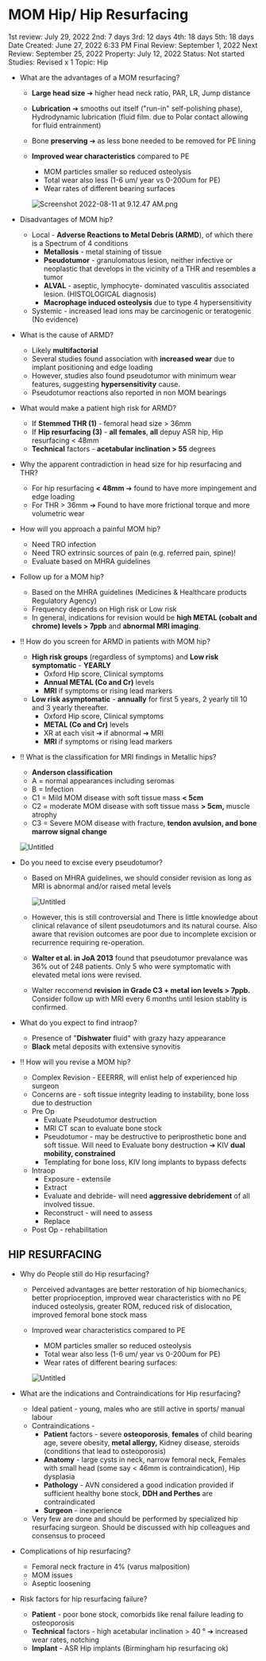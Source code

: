 # MOM Hip/ Hip Resurfacing

1st review: July 29, 2022
2nd: 7 days
3rd: 12 days
4th: 18 days
5th: 18 days
Date Created: June 27, 2022 6:33 PM
Final Review: September 1, 2022
Next Review: September 25, 2022
Property: July 12, 2022
Status: Not started
Studies: Revised x 1
Topic: Hip

- What are the advantages of a MOM resurfacing?
    - **Large head size** ➔ higher head neck ratio, PAR, LR, Jump distance
    - **Lubrication** ➔ smooths out itself ("run-in" self-polishing phase), Hydrodynamic lubrication (fluid film. due to Polar contact allowing for fluid entrainment)
    - Bone **preserving** ➔ as less bone needed to be removed for PE lining
    - **Improved wear characteristics** compared to PE
        - MOM particles smaller so reduced osteolysis
        - Total wear also less (1-6 um/ year vs 0-200um for PE)
        - Wear rates of different bearing surfaces
        
        ![Screenshot 2022-08-11 at 9.12.47 AM.png](THR%20Implants%20and%20Techniques%2073ee1bb2806a4dffb30c18b847269ab8/Screenshot_2022-08-11_at_9.12.47_AM.png)
        
- Disadvantages of MOM hip?
    - Local - **Adverse Reactions to Metal Debris (ARMD**), of which there is a Spectrum of 4 conditions
        - **Metallosis** - metal staining of tissue
        - **Pseudotumor** - granulomatous lesion, neither infective or neoplastic that develops in the vicinity of a THR and resembles a tumor
        - **ALVAL** - aseptic, lymphocyte- dominated vasculitis associated lesion. (HISTOLOGICAL diagnosis)
        - **Macrophage induced osteolysis** due to type 4 hypersensitivity
    - Systemic - increased lead ions may be carcinogenic or teratogenic (No evidence)
- What is the cause of ARMD?
    - Likely **multifactorial**
    - Several studies found association with **increased wear** due to implant positioning and edge loading
    - However, studies also found pseudotumor with minimum wear features, suggesting **hypersensitivity** cause.
    - Pseudotumor reactions also reported in non MOM bearings
- What would make a patient high risk for ARMD?
    - If **Stemmed THR (1)** - femoral head size > 36mm
    - If **Hip resurfacing  (3)** - **all** **females**, **all** depuy ASR hip, Hip resurfacing < 48mm
    - **Technical** factors - **acetabular inclination > 55** degrees
- Why the apparent contradiction in head size for hip resurfacing and THR?
    - For hip resurfacing **< 48mm** ➔ found to have more impingement and edge loading
    - For THR  > 36mm ➔ Found to have more frictional torque and more volumetric wear
- How will you approach a painful MOM hip?
    - Need TRO infection
    - Need TRO extrinsic sources of pain (e.g. referred pain, spine)!
    - Evaluate based on MHRA guidelines
- Follow up for a MOM hip?
    - Based on the MHRA guidelines (Medicines & Healthcare products Regulatory Agency)
    - Frequency depends on High risk or Low risk
    - In general, indications for revision would be **high METAL (cobalt and chrome) levels > 7ppb** and **abnormal MRI imaging**.
- ‼️ How do you screen for ARMD in patients with MOM hip?
    - **High risk groups** (regardless of symptoms) and **Low risk symptomatic** - **YEARLY**
        - Oxford Hip score, Clinical symptoms
        - **Annual METAL (Co and Cr)**  levels
        - **MRI** if symptoms or rising lead markers
    - **Low risk asymptomatic** - **annually** for first 5 years, 2 yearly till 10 and 3 yearly thereafter.
        - Oxford Hip score, Clinical symptoms
        - **METAL (Co and Cr)**  levels
        - XR at each visit ➔ if abnormal ➔ MRI
        - **MRI** if symptoms or rising lead markers
- ‼️ What is the classification for MRI findings in Metallic hips?
    - **Anderson classification**
    - A = normal appearances including seromas
    - B = Infection
    - C1 = Mild MOM disease with soft tissue mass **< 5cm**
    - C2 = moderate MOM disease with soft tissue mass **> 5cm,** muscle atrophy
    - C3 = Severe MOM disease with fracture, **tendon avulsion, and bone marrow signal change**
    
    ![Untitled](MOM%20Hip%20Hip%20Resurfacing%20cd8023094b8442ba9b7ece54c40de4bf/Untitled.png)
    
- Do you need to excise every pseudotumor?
    - Based on MHRA guidelines, we should consider revision as long as MRI is abnormal and/or raised metal levels
        
        ![Untitled](MOM%20Hip%20Hip%20Resurfacing%20cd8023094b8442ba9b7ece54c40de4bf/Untitled%201.png)
        
    - However, this is still controversial and There is little knowledge about clinical relavance of silent pseudotumors and its natural course. Also aware that revision outcomes are poor due to incomplete excision or recurrence requiring re-operation.
    - **Walter et al. in JoA 2013** found that pseudotumor prevalance was 36% out of 248 patients. Only 5 who were symptomatic with elevated metal ions were revised.
    - Walter reccomend **revision in Grade C3 + metal ion levels > 7ppb.** Consider follow up with MRI every 6 months until lesion stablity is confirmed.
- What do you expect to find intraop?
    - Presence of "**Dishwater** fluid" with grazy hazy appearance
    - **Black** metal deposits with extensive synovitis
- ‼️ How will you revise a MOM hip?
    - Complex Revision - EEERRR, will enlist help of experienced hip surgeon
    - Concerns are - soft tissue integrity leading to instability, bone loss due to destruction
    - Pre Op
        - Evaluate Pseudotumor destruction
        - MRI CT scan to evaluate bone stock
        - Pseudotumor - may be destructive to periprosthetic bone and soft tissue. Will need to Evaluate bony destruction ➔ KIV **dual mobility, constrained**
        - Templating for bone loss, KIV long implants to bypass defects
    - Intraop
        - Exposure - extensile
        - Extract
        - Evaluate and debride- will need **aggressive debridement** of all involved tissue.
        - Reconstruct - will need to assess
        - Replace
    - Post Op - rehabilitation

## HIP RESURFACING

- Why do People still do Hip resurfacing?
    - Perceived advantages are better restoration of hip biomechanics, better proprioception, improved wear characteristics with no PE induced osteolysis, greater ROM, reduced risk of dislocation, improved femoral bone stock mass
    - Improved wear characteristics compared to PE
        - MOM particles smaller so reduced osteolysis
        - Total wear also less (1-6 um/ year vs 0-200um for PE)
        - Wear rates of different bearing surfaces:
        
        ![Untitled](MOM%20Hip%20Hip%20Resurfacing%20cd8023094b8442ba9b7ece54c40de4bf/Untitled%202.png)
        
- What are the indications and Contraindications for Hip resurfacing?
    - Ideal patient - young, males who are still active in sports/ manual labour
    - Contraindications -
        - **Patient** factors - severe **osteoporosis**, **females** of child bearing age, severe obesity, **metal allergy,** Kidney disease, steroids (conditions that lead to osteoporosis)
        - **Anatomy** - large cysts in neck, narrow femoral neck, Females with small head (some say < 46mm is contraindication), Hip dysplasia
        - **Pathology** - AVN considered a good indication provided if sufficient healthy bone stock, **DDH and Perthes** are contraindicated
        - **Surgeon** - inexperience
    - Very few are done and should be performed by specialized hip resurfacing surgeon. Should be discussed with hip colleagues and consensus to proceed
- Complications of hip resurfacing?
    - Femoral neck fracture in 4% (varus malposition)
    - MOM issues
    - Aseptic loosening
- Risk factors for hip resurfacing failure?
    - **Patient** - poor bone stock, comorbids like renal failure leading to osteoporosis
    - **Technical** factors - high acetabular inclination > 40 ° ➔ increased wear rates, notching
    - **Implant** - ASR Hip implants (Birmingham hip resurfacing ok)